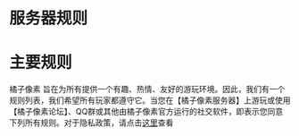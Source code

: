 # 服务器规则

# 主要规则

橘子像素 旨在为所有提供一个有趣、热情、友好的游玩环境。因此，我们有一个规则列表，我们希望所有玩家都遵守它。当您在【橘子像素服务器】上游玩或使用【橘子像素论坛】、QQ群或其他由橘子像素官方运行的社交软件，即表示您同意下列所有规则。对于隐私政策，请点击[这里](#!pages/privacy.md)查看